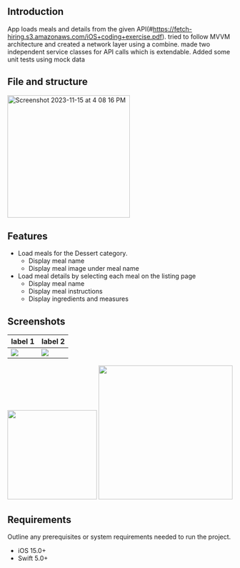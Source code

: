## Introduction

App loads meals and details from the given API(#https://fetch-hiring.s3.amazonaws.com/iOS+coding+exercise.pdf). tried to follow MVVM architecture and created a network layer using a combine. made two independent service classes for API calls which is extendable. Added some unit tests using mock data

## File and structure
<img width="274" alt="Screenshot 2023-11-15 at 4 08 16 PM" src="https://github.com/skadithasan19/FetchiOS/assets/6060441/f789c587-c806-4df5-8eb8-73660d9f8dc6">

## Features

- Load meals for the Dessert category.
  - Display meal name
  - Display meal image under meal name
- Load meal details by selecting each meal on the listing page
  - Display meal name
  - Display meal instructions
  - Display ingredients and measures
 
## Screenshots
label 1 | label 2
--- | ---
![]([https://...image1.png](https://github.com/skadithasan19/FetchiOS/assets/6060441/96a83887-d2a1-45ba-bca2-aa350aa13a15)) | ![]([https://...image2.png](https://github.com/skadithasan19/FetchiOS/assets/6060441/757565d4-0d50-4d4f-9e93-fa4e96800d1a))
<img src="https://github.com/skadithasan19/FetchiOS/assets/6060441/96a83887-d2a1-45ba-bca2-aa350aa13a15" width="200"/> <img src="https://github.com/skadithasan19/FetchiOS/assets/6060441/757565d4-0d50-4d4f-9e93-fa4e96800d1a" width="300"/>



## Requirements

Outline any prerequisites or system requirements needed to run the project.

- iOS 15.0+
- Swift 5.0+
